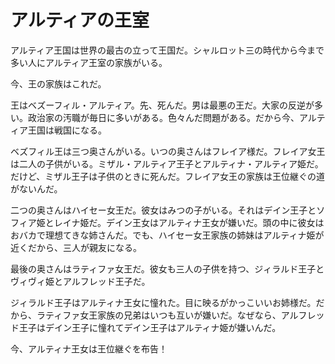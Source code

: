 # アルティアの王室

アルティア王国は世界の最古の立って王国だ。シャルロット三の時代から今まで多い人にアルティア王室の家族がいる。

今、王の家族はこれだ。

王はベズーフィル・アルティア。先、死んだ。男は最悪の王だ。大家の反逆が多い。政治家の汚職が毎日に多いがある。色々んだ問題がある。だから今、アルティア王国は戦国になる。

ベズフィル王は三つ奥さんがいる。いつの奥さんはフレイア様だ。フレイア女王は二人の子供がいる。ミザル・アルティア王子とアルティナ・アルティア姫だ。だけど、ミザル王子は子供のときに死んだ。フレイア女王の家族は王位継ぐの道がないんだ。

二つの奥さんはハイセー女王だ。彼女はみつの子がいる。それはデイン王子とソフィア姫とレイナ姫だ。デイン王女はアルティナ王女が嫌いだ。頭の中に彼女はおバカで理想てきな姉さんだ。でも、ハイセー女王家族の姉妹はアルティナ姫が近くだから、三人が親友になる。

最後の奥さんはラティファ女王だ。彼女も三人の子供を持つ、ジィラルド王子とヴィヴィ姫とアルフレッド王子だ。

ジィラルド王子はアルティナ王女に憧れた。目に映るがかっこいいお姉様だ。だから、ラティファ女王家族の兄弟はいつも互いが嫌いだ。なぜなら、アルフレッド王子はデイン王子に憧れてデイン王子はアルティナ姫が嫌いんだ。

今、アルティナ王女は王位継ぐを布告！
